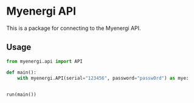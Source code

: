 # Myenergi API

This is a package for connecting to the Myenergi API.

## Usage

```python
from myenergi.api import API

def main():
    with myenergi.API(serial="123456", password="passw0rd") as mye:
     

run(main())
```
